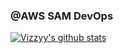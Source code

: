 ### @AWS SAM DevOps

[![Vizzyy's github stats](https://github-readme-stats.vercel.app/api?username=Vizzyy&show_icons=true&count_private=true&theme=tokyonight)](https://github-readme-stats.vercel.app/api?username=Vizzyy&show_icons=true&count_private=true&theme=tokyonight)


